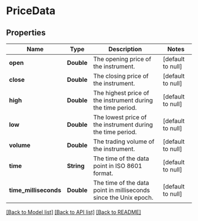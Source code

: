 # PriceData
## Properties

| Name | Type | Description | Notes |
|------------ | ------------- | ------------- | -------------|
| **open** | **Double** | The opening price of the instrument. | [default to null] |
| **close** | **Double** | The closing price of the instrument. | [default to null] |
| **high** | **Double** | The highest price of the instrument during the time period. | [default to null] |
| **low** | **Double** | The lowest price of the instrument during the time period. | [default to null] |
| **volume** | **Double** | The trading volume of the instrument. | [default to null] |
| **time** | **String** | The time of the data point in ISO 8601 format. | [default to null] |
| **time\_milliseconds** | **Double** | The time of the data point in milliseconds since the Unix epoch. | [default to null] |

[[Back to Model list]](../README.md#documentation-for-models) [[Back to API list]](../README.md#documentation-for-api-endpoints) [[Back to README]](../README.md)

